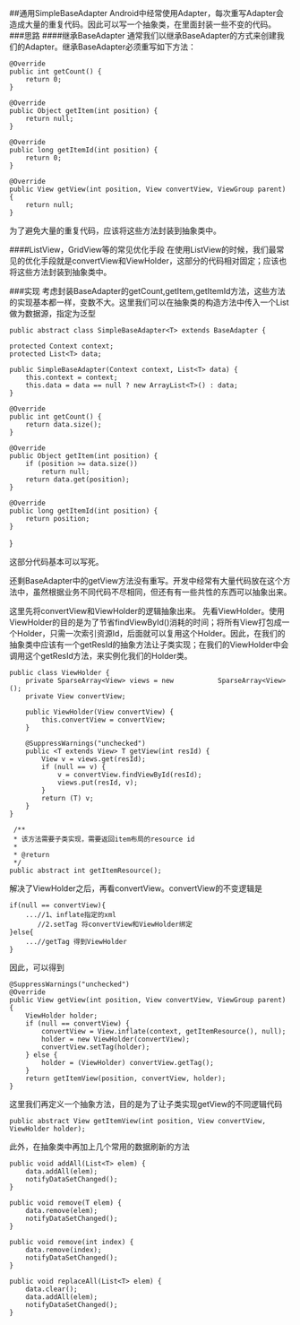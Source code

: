 ##通用SimpleBaseAdapter
Android中经常使用Adapter，每次重写Adapter会造成大量的重复代码。因此可以写一个抽象类，在里面封装一些不变的代码。
###思路
####继承BaseAdapter
通常我们以继承BaseAdapter的方式来创建我们的Adapter。继承BaseAdapter必须重写如下方法：

	@Override
    public int getCount() {
        return 0;
    }

    @Override
    public Object getItem(int position) {
        return null;
    }

    @Override
    public long getItemId(int position) {
        return 0;
    }

    @Override
    public View getView(int position, View convertView, ViewGroup parent) {
        return null;
    }

为了避免大量的重复代码，应该将这些方法封装到抽象类中。

####ListView，GridView等的常见优化手段
在使用ListView的时候，我们最常见的优化手段就是convertView和ViewHolder，这部分的代码相对固定；应该也将这些方法封装到抽象类中。

###实现
考虑封装BaseAdapter的getCount,getItem,getItemId方法，这些方法的实现基本都一样，变数不大。这里我们可以在抽象类的构造方法中传入一个List做为数据源，指定为泛型

	public abstract class SimpleBaseAdapter<T> extends BaseAdapter {

    protected Context context;
    protected List<T> data;

    public SimpleBaseAdapter(Context context, List<T> data) {
        this.context = context;
        this.data = data == null ? new ArrayList<T>() : data;
    }

    @Override
    public int getCount() {
        return data.size();
    }

    @Override
    public Object getItem(int position) {
        if (position >= data.size())
            return null;
        return data.get(position);
    }

    @Override
    public long getItemId(int position) {
        return position;
    }
}

这部分代码基本可以写死。

还剩BaseAdapter中的getView方法没有重写。开发中经常有大量代码放在这个方法中，虽然根据业务不同代码不尽相同，但还有有一些共性的东西可以抽象出来。

这里先将convertView和ViewHolder的逻辑抽象出来。
先看ViewHolder。使用ViewHolder的目的是为了节省findViewById()消耗的时间；将所有View打包成一个Holder，只需一次索引资源Id，后面就可以复用这个Holder。因此，在我们的抽象类中应该有一个getResId的抽象方法让子类实现；在我们的ViewHolder中会调用这个getResId方法，来实例化我们的Holder类。

 	public class ViewHolder {
        private SparseArray<View> views = new 			SparseArray<View>();
        private View convertView;
		
        public ViewHolder(View convertView) {
            this.convertView = convertView;
        }

        @SuppressWarnings("unchecked")
        public <T extends View> T getView(int resId) {
            View v = views.get(resId);
            if (null == v) {
                v = convertView.findViewById(resId);
                views.put(resId, v);
            }
            return (T) v;
        }
    }
    
     /**
     * 该方法需要子类实现，需要返回item布局的resource id
     * 
     * @return
     */
    public abstract int getItemResource();
    
解决了ViewHolder之后，再看convertView。convertView的不变逻辑是

	if(null == convertView){
		...//1、inflate指定的xml
		   //2.setTag 将convertView和ViewHolder绑定
	}else{
		...//getTag 得到ViewHolder
	}

因此，可以得到

	@SuppressWarnings("unchecked")
    @Override
    public View getView(int position, View convertView, ViewGroup parent) {
        ViewHolder holder;
        if (null == convertView) {
            convertView = View.inflate(context, getItemResource(), null);
            holder = new ViewHolder(convertView);
            convertView.setTag(holder);
        } else {
            holder = (ViewHolder) convertView.getTag();
        }
        return getItemView(position, convertView, holder);
    }
    
这里我们再定义一个抽象方法，目的是为了让子类实现getView的不同逻辑代码

	public abstract View getItemView(int position, View convertView, ViewHolder holder);
	
此外，在抽象类中再加上几个常用的数据刷新的方法

	public void addAll(List<T> elem) {
        data.addAll(elem);
        notifyDataSetChanged();
    }
	
    public void remove(T elem) {
        data.remove(elem);
        notifyDataSetChanged();
    }

    public void remove(int index) {
        data.remove(index);
        notifyDataSetChanged();
    }

    public void replaceAll(List<T> elem) {
        data.clear();
        data.addAll(elem);
        notifyDataSetChanged();
    }


